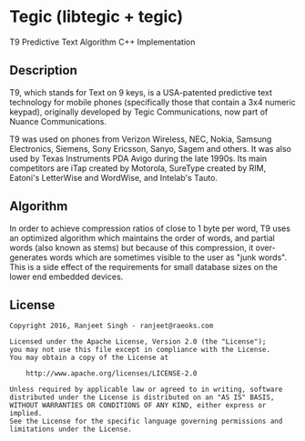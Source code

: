 # Tegic (libtegic + tegic)
T9 Predictive Text Algorithm C++ Implementation

## Description
T9, which stands for Text on 9 keys, is a USA-patented predictive text technology for mobile phones 
(specifically those that contain a 3x4 numeric keypad), originally developed by Tegic Communications, 
now part of Nuance Communications.

T9 was used on phones from Verizon Wireless, NEC, Nokia, Samsung Electronics, Siemens, Sony Ericsson, 
Sanyo, Sagem and others. It was also used by Texas Instruments PDA Avigo during the late 1990s. Its
main competitors are iTap created by Motorola, SureType created by RIM, Eatoni's LetterWise and WordWise, 
and Intelab's Tauto.

## Algorithm
In order to achieve compression ratios of close to 1 byte per word, T9 uses an optimized algorithm which 
maintains the order of words, and partial words (also known as stems) but because of this compression, 
it over-generates words which are sometimes visible to the user as "junk words". This is a side effect of 
the requirements for small database sizes on the lower end embedded devices.

## License
```
Copyright 2016, Ranjeet Singh - ranjeet@raeoks.com

Licensed under the Apache License, Version 2.0 (the "License");
you may not use this file except in compliance with the License.
You may obtain a copy of the License at

    http://www.apache.org/licenses/LICENSE-2.0

Unless required by applicable law or agreed to in writing, software
distributed under the License is distributed on an "AS IS" BASIS,
WITHOUT WARRANTIES OR CONDITIONS OF ANY KIND, either express or implied.
See the License for the specific language governing permissions and
limitations under the License.
```
